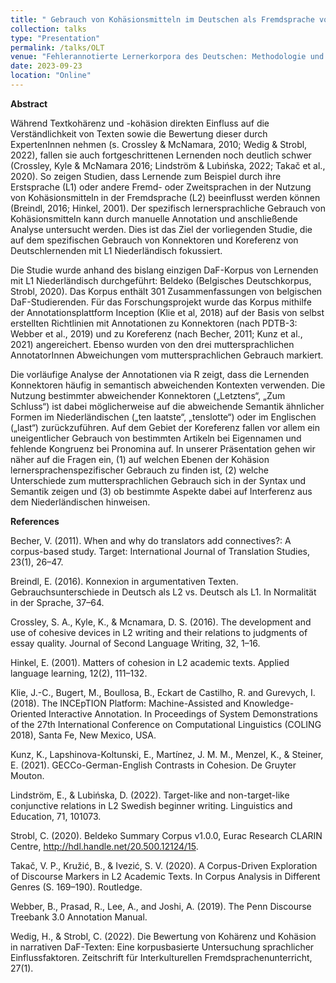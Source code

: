 ```yaml
---
title: " Gebrauch von Kohäsionsmitteln im Deutschen als Fremdsprache von niederländischen Lernenden: Konnektoren und Koreferenz im Beldeko-Korpus"
collection: talks
type: "Presentation"
permalink: /talks/OLT
venue: "Fehlerannotierte Lernerkorpora des Deutschen: Methodologie und Empirie"
date: 2023-09-23
location: "Online"
---
```

**Abstract**

Während Textkohärenz und -kohäsion direkten Einfluss auf die Verständlichkeit von Texten sowie die Bewertung dieser durch ExpertenInnen nehmen (s. Crossley & McNamara, 2010; Wedig & Strobl, 2022), fallen sie auch fortgeschrittenen Lernenden noch deutlich schwer (Crossley, Kyle & McNamara 2016; Lindström & Lubińska, 2022; Takač et al., 2020). So zeigen Studien, dass Lernende zum Beispiel durch ihre Erstsprache (L1) oder andere Fremd- oder Zweitsprachen in der Nutzung von Kohäsionsmitteln in der Fremdsprache (L2) beeinflusst werden können (Breindl, 2016; Hinkel, 2001). Der spezifisch lernersprachliche Gebrauch von Kohäsionsmitteln kann durch manuelle Annotation und anschließende Analyse untersucht werden. Dies ist das Ziel der vorliegenden Studie, die auf dem spezifischen Gebrauch von Konnektoren und Koreferenz von Deutschlernenden mit L1 Niederländisch fokussiert.

Die Studie wurde anhand des bislang einzigen DaF-Korpus von Lernenden mit L1 Niederländisch durchgeführt: Beldeko (Belgisches Deutschkorpus, Strobl, 2020). Das Korpus enthält 301 Zusammenfassungen von belgischen DaF-Studierenden. Für das Forschungsprojekt wurde das Korpus mithilfe der Annotationsplattform Inception (Klie et al, 2018) auf der Basis von selbst erstellten Richtlinien mit Annotationen zu Konnektoren (nach PDTB-3: Webber et al., 2019) und zu Koreferenz (nach Becher, 2011; Kunz et al., 2021) angereichert. Ebenso wurden von den drei muttersprachlichen AnnotatorInnen Abweichungen vom muttersprachlichen Gebrauch markiert.

Die vorläufige Analyse der Annotationen via R zeigt, dass die Lernenden Konnektoren häufig in semantisch abweichenden Kontexten verwenden. Die Nutzung bestimmter abweichender Konnektoren („Letztens“, „Zum Schluss“) ist dabei möglicherweise auf die abweichende Semantik ähnlicher Formen im Niederländischen („ten laatste“, „tenslotte“) oder im Englischen („last“) zurückzuführen. Auf dem Gebiet der Koreferenz fallen vor allem ein uneigentlicher Gebrauch von bestimmten Artikeln bei Eigennamen und fehlende Kongruenz bei Pronomina auf. In unserer Präsentation gehen wir näher auf die Fragen ein, (1) auf welchen Ebenen der Kohäsion lernersprachenspezifischer Gebrauch zu finden ist, (2) welche Unterschiede zum muttersprachlichen Gebrauch sich in der Syntax und Semantik zeigen und (3) ob bestimmte Aspekte dabei auf Interferenz aus dem Niederländischen hinweisen.

**References**

Becher, V. (2011). When and why do translators add connectives?: A corpus-based study. Target: International Journal of Translation Studies, 23(1), 26–47.

Breindl, E. (2016). Konnexion in argumentativen Texten. Gebrauchsunterschiede in Deutsch als L2 vs. Deutsch als L1. In Normalität in der Sprache, 37–64.

Crossley, S. A., Kyle, K., & Mcnamara, D. S. (2016). The development and use of cohesive devices in L2 writing and their relations to judgments of essay quality. Journal of Second Language Writing, 32, 1–16.

Hinkel, E. (2001). Matters of cohesion in L2 academic texts. Applied language learning, 12(2), 111–132.

Klie, J.-C., Bugert, M., Boullosa, B., Eckart de Castilho, R. and Gurevych, I. (2018). The INCEpTION Platform: Machine-Assisted and Knowledge-Oriented Interactive Annotation. In Proceedings of System Demonstrations of the 27th International Conference on Computational Linguistics (COLING 2018), Santa Fe, New Mexico, USA.

Kunz, K., Lapshinova-Koltunski, E., Martínez, J. M. M., Menzel, K., & Steiner, E. (2021). GECCo-German-English Contrasts in Cohesion. De Gruyter Mouton.

Lindström, E., & Lubińska, D. (2022). Target-like and non-target-like conjunctive relations in L2 Swedish beginner writing. Linguistics and Education, 71, 101073.

Strobl, C. (2020). Beldeko Summary Corpus v1.0.0, Eurac Research CLARIN Centre, http://hdl.handle.net/20.500.12124/15.

Takač, V. P., Kružić, B., & Ivezić, S. V. (2020). A Corpus-Driven Exploration of Discourse Markers in L2 Academic Texts. In Corpus Analysis in Different Genres (S. 169–190). Routledge.

Webber, B., Prasad, R., Lee, A., and Joshi, A. (2019). The Penn Discourse Treebank 3.0 Annotation Manual.

Wedig, H., & Strobl, C. (2022). Die Bewertung von Kohärenz und Kohäsion in narrativen DaF-Texten: Eine korpusbasierte Untersuchung sprachlicher Einflussfaktoren. Zeitschrift für Interkulturellen Fremdsprachenunterricht, 27(1).